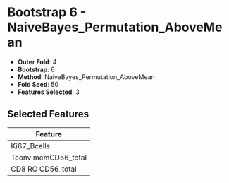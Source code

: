 # Bootstrap 6 - NaiveBayes_Permutation_AboveMean

- **Outer Fold**: 4
- **Bootstrap**: 6
- **Method**: NaiveBayes_Permutation_AboveMean
- **Fold Seed**: 50
- **Features Selected**: 3

## Selected Features

| Feature |
|---------|
| Ki67_Bcells |
| Tconv memCD56_total |
| CD8 RO CD56_total |
